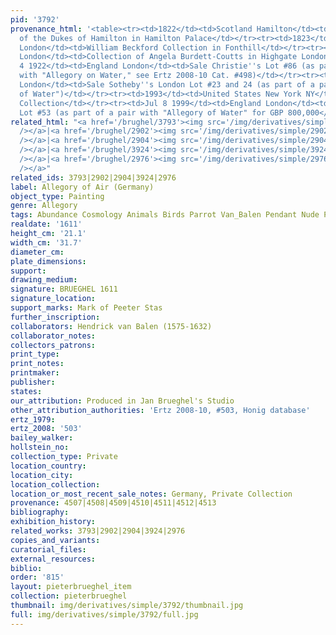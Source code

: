 ```yaml
---
pid: '3792'
provenance_html: '<table><tr><td>1822</td><td>Scotland Hamilton</td><td>Collection
  of the Dukes of Hamilton in Hamilton Palace</td></tr><tr><td>1823</td><td>England
  London</td><td>William Beckford Collection in Fonthill</td></tr><tr><td>Before 1922</td><td>England
  London</td><td>Collection of Angela Burdett-Coutts in Highgate London</td></tr><tr><td>May
  4 1922</td><td>England London</td><td>Sale Christie''s Lot #86 (as part of a pair
  with "Allegory on Water," see Ertz 2008-10 Cat. #498)</td></tr><tr><td>Jul 7 1993</td><td>England
  London</td><td>Sale Sotheby''s London Lot #23 and 24 (as part of a pair with "Allegory
  of Water")</td></tr><tr><td>1993</td><td>United States New York NY</td><td>Private
  Collection</td></tr><tr><td>Jul 8 1999</td><td>England London</td><td>Sale Sotheby''s
  Lot #53 (as part of a pair with "Allegory of Water" for GBP 800,000</td></tr></table>'
related_html: "<a href='/brughel/3793'><img src='/img/derivatives/simple/3793/thumbnail.jpg'
  /></a>|<a href='/brughel/2902'><img src='/img/derivatives/simple/2902/thumbnail.jpg'
  /></a>|<a href='/brughel/2904'><img src='/img/derivatives/simple/2904/thumbnail.jpg'
  /></a>|<a href='/brughel/3924'><img src='/img/derivatives/simple/3924/thumbnail.jpg'
  /></a>|<a href='/brughel/2976'><img src='/img/derivatives/simple/2976/thumbnail.jpg'
  /></a>"
related_ids: 3793|2902|2904|3924|2976
label: Allegory of Air (Germany)
object_type: Painting
genre: Allegory
tags: Abundance Cosmology Animals Birds Parrot Van_Balen Pendant Nude Putti Landscape
realdate: '1611'
height_cm: '21.1'
width_cm: '31.7'
diameter_cm: 
plate_dimensions: 
support: 
drawing_medium: 
signature: BRUEGHEL 1611
signature_location: 
support_marks: Mark of Peeter Stas
further_inscription: 
collaborators: Hendrick van Balen (1575-1632)
collaborator_notes: 
collectors_patrons: 
print_type: 
print_notes: 
printmaker: 
publisher: 
states: 
our_attribution: Produced in Jan Brueghel's Studio
other_attribution_authorities: 'Ertz 2008-10, #503, Honig database'
ertz_1979: 
ertz_2008: '503'
bailey_walker: 
hollstein_no: 
collection_type: Private
location_country: 
location_city: 
location_collection: 
location_or_most_recent_sale_notes: Germany, Private Collection
provenance: 4507|4508|4509|4510|4511|4512|4513
bibliography: 
exhibition_history: 
related_works: 3793|2902|2904|3924|2976
copies_and_variants: 
curatorial_files: 
external_resources: 
biblio: 
order: '815'
layout: pieterbrueghel_item
collection: pieterbrueghel
thumbnail: img/derivatives/simple/3792/thumbnail.jpg
full: img/derivatives/simple/3792/full.jpg
---
```

